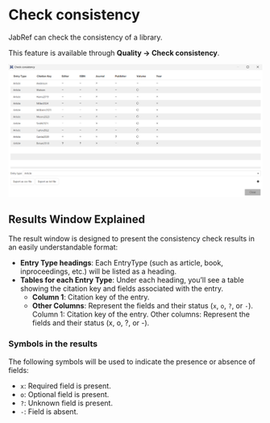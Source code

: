 # Check consistency

JabRef can check the consistency of a library.

This feature is available through **Quality → Check consistency**.

![Check integrity dialog](<../.gitbook/assets/checkconsistency.png>)

## Results Window Explained

The result window is designed to present the consistency check results in an easily understandable format:

- **Entry Type headings**: Each EntryType (such as article, book, inproceedings, etc.) will be listed as a heading.
- **Tables for each Entry Type**: Under each heading, you’ll see a table showing the citation key and fields associated with the entry.
  - **Column 1**: Citation key of the entry.
  - **Other Columns**: Represent the fields and their status (`x`, `o`, `?`, or `-`).
Column 1: Citation key of the entry.
Other columns: Represent the fields and their status (x, o, ?, or -).

### Symbols in the results

The following symbols will be used to indicate the presence or absence of fields:

- `x`: Required field is present.
- `o`: Optional field is present.
- `?`: Unknown field is present.
- `-`: Field is absent.